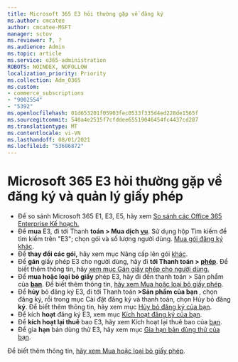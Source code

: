 ```yaml
---
title: Microsoft 365 E3 hỏi thường gặp về đăng ký
ms.author: cmcatee
author: cmcatee-MSFT
manager: sctov
ms.reviewer: ?, ?
ms.audience: Admin
ms.topic: article
ms.service: o365-administration
ROBOTS: NOINDEX, NOFOLLOW
localization_priority: Priority
ms.collection: Adm_O365
ms.custom:
- commerce_subscriptions
- "9002554"
- "5392"
ms.openlocfilehash: 01d653201f05903fec0533f335d4ed228de1565f
ms.sourcegitcommit: 540a4e2515f7cfddee65519046454fc4437cd287
ms.translationtype: MT
ms.contentlocale: vi-VN
ms.lasthandoff: 08/01/2021
ms.locfileid: "53686872"
---
```

# <a name="microsoft-365-e3-subscription-and-license-management-faq"></a>Microsoft 365 E3 hỏi thường gặp về đăng ký và quản lý giấy phép

- Để so sánh Microsoft 365 E1, E3, E5, hãy xem [So sánh các Office 365 Enterprise Kế hoạch.](https://www.microsoft.com/microsoft-365/business/compare-more-office-365-for-business-plans)
- Để **mua** E3, đi tới Thanh **toán > Mua dịch [vụ](https://go.microsoft.com/fwlink/p/?linkid=868433)**. Sử dụng hộp Tìm kiếm để tìm kiếm trên "E3"; chọn gói và số lượng người dùng. [Mua gói đăng ký khác](https://docs.microsoft.com/microsoft-365/commerce/try-or-buy-microsoft-365#buy-a-different-subscription).
- Để **thay đổi các gói,** hãy xem mục Nâng cấp lên gói [khác](https://docs.microsoft.com/microsoft-365/commerce/subscriptions/upgrade-to-different-plan).
- Để **gán** giấy phép E3 cho người dùng, hãy đi **tới Thanh toán > [phép](https://go.microsoft.com/fwlink/p/?linkid=842264)**. Để biết thêm thông tin, hãy [xem mục Gán giấy phép cho người dùng.](https://docs.microsoft.com/microsoft-365/admin/manage/assign-licenses-to-users)
- Để **mua hoặc loại bỏ giấy** phép E3, hãy đi đến thanh toán > Sản phẩm của **[bạn](https://go.microsoft.com/fwlink/p/?linkid=842054)**. Để biết thêm thông tin, [hãy xem Mua hoặc loại bỏ giấy phép](https://docs.microsoft.com/microsoft-365/commerce/licenses/buy-licenses).
- Để **hủy** bỏ đăng ký E3, đi tới Thanh toán  **>Sản phẩm của bạn [](https://go.microsoft.com/fwlink/p/?linkid=842054)**, chọn đăng ký, rồi trong mục Cài đặt đăng ký và thanh toán, chọn Hủy bỏ đăng **ký**. Để biết thêm thông tin, hãy xem mục [Hủy bỏ đăng ký của bạn](https://docs.microsoft.com/microsoft-365/commerce/subscriptions/cancel-your-subscription).
- Để kích **hoạt** đăng ký E3, xem mục [Kích hoạt đăng ký của bạn](https://docs.microsoft.com/alchemyinsights/activate-your-office-365-subscription).
- Để **kích hoạt lại thuê** bao E3, hãy xem Kích hoạt lại thuê bao của [bạn](https://docs.microsoft.com/alchemyinsights/reactivate-your-subscription).
- Để gia **hạn** bản dùng thử E3, hãy xem mục [Gia hạn bản dùng thử của bạn](https://docs.microsoft.com/microsoft-365/commerce/extend-your-trial).

Để biết thêm thông tin, [hãy xem Mua hoặc loại bỏ giấy phép](https://docs.microsoft.com/microsoft-365/commerce/licenses/buy-licenses).